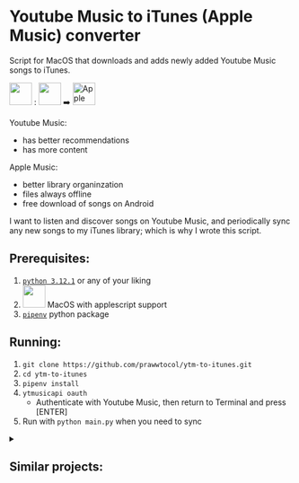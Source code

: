 # Youtube Music to iTunes (Apple Music) converter

Script for MacOS that downloads and adds newly added Youtube Music songs to iTunes.


<img src="https://www.pngall.com/wp-content/uploads/4/MacOS-PNG-Clipart.png" height="40px" /> : <img src="https://external-content.duckduckgo.com/iu/?u=https%3A%2F%2Ftse3.mm.bing.net%2Fth%3Fid%3DOIP._N-T1X-ZVBFMrcY7RUYcBwHaHa%26pid%3DApi&f=1&ipt=47590b5edde2fb01b0d551d8b8c125724509e19f032a0b521a2a15268fce712a&ipo=images" height="40px" /> ➡️ <img src="https://external-content.duckduckgo.com/iu/?u=https%3A%2F%2Fwww.pngarts.com%2Ffiles%2F8%2FApple-Music-Logo-PNG-Photo.png&f=1&nofb=1&ipt=9b2025a02ec0b35cf0a14817f52add29ee4985302def60d30f667fb015b5d05d&ipo=images" alt="Apple Music Logo PNG Photo | PNG Arts" height="40px" />



Youtube Music:

- has better recommendations
- has more content

Apple Music:

- better library organinzation
- files always offline
- free download of songs on Android



I want to listen and discover songs on Youtube Music, and periodically sync any new songs to my iTunes library; which is why I wrote this script.






## Prerequisites:

1. [`python 3.12.1`](https://github.com/prawwtocol/ytm-to-itunes/blob/main/Pipfile#L18) or any of your liking
2. <img src="https://www.pngall.com/wp-content/uploads/4/MacOS-PNG-Clipart.png" height="40px" /> MacOS with applescript support
3. [`pipenv`](https://pipenv.pypa.io/en/latest/) python package

## Running:


1. `git clone https://github.com/prawwtocol/ytm-to-itunes.git`
2. `cd ytm-to-itunes`
1. `pipenv install`
4. `ytmusicapi oauth`
    - Authenticate with Youtube Music, then return to Terminal and press [ENTER]
5. Run with `python main.py` when you need to sync




<details>
  <summary><h2>Similar projects:</h2></summary>

- https://soundiiz.com/ – freemium, doesn't add to local storage

- https://alternativeto.net/software/soundiiz/ – also freemium alternatives

</details>
